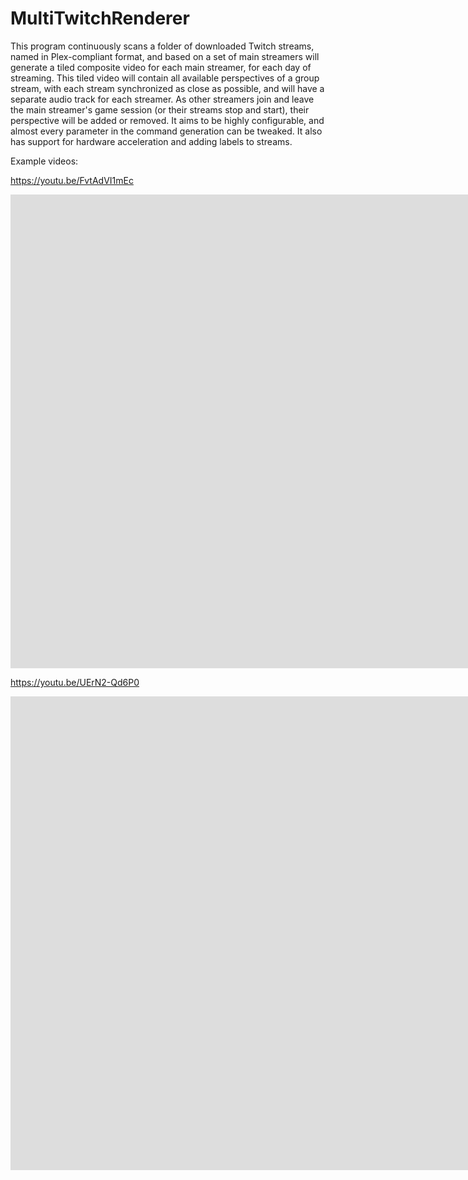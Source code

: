 <!-- #region -->
# MultiTwitchRenderer

This program continuously scans a folder of downloaded Twitch streams, named in Plex-compliant format, and based on a set of main streamers will generate a tiled composite video for each main streamer, for each day of streaming. This tiled video will contain all available perspectives of a group stream, with each stream synchronized as close as possible, and will have a separate audio track for each streamer. As other streamers join and leave the main streamer's game session (or their streams stop and start), their perspective will be added or removed.
It aims to be highly configurable, and almost every parameter in the command generation can be tweaked. It also has support for hardware acceleration and adding labels to streams.

Example videos:

https://youtu.be/FvtAdVI1mEc
<iframe width="1903" height="758" src="https://www.youtube.com/embed/n3HS9df2-d4" title="Multiview - 2024/02/08  ChilledChaos" frameborder="0" allow="accelerometer; autoplay; clipboard-write; encrypted-media; gyroscope; picture-in-picture; web-share" allowfullscreen></iframe>

https://youtu.be/UErN2-Qd6P0
<iframe width="1903" height="758" src="https://www.youtube.com/embed/UErN2-Qd6P0" title="Multiview 2023-12-22 ChilledChaos" frameborder="0" allow="accelerometer; autoplay; clipboard-write; encrypted-media; gyroscope; picture-in-picture; web-share" allowfullscreen></iframe>


<!-- #endregion -->
